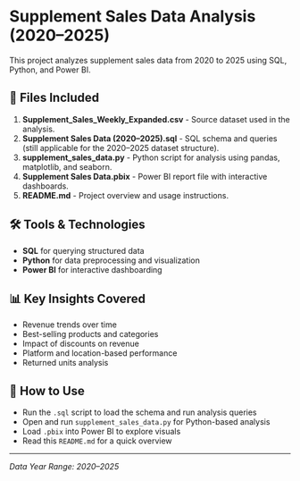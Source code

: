 
# Supplement Sales Data Analysis (2020–2025)

This project analyzes supplement sales data from 2020 to 2025 using SQL, Python, and Power BI.

## 📁 Files Included

1. **Supplement_Sales_Weekly_Expanded.csv** - Source dataset used in the analysis.
2. **Supplement Sales Data (2020–2025).sql** - SQL schema and queries (still applicable for the 2020–2025 dataset structure).
3. **supplement_sales_data.py** - Python script for analysis using pandas, matplotlib, and seaborn.
4. **Supplement Sales Data.pbix** - Power BI report file with interactive dashboards.
5. **README.md** - Project overview and usage instructions.

## 🛠 Tools & Technologies

- **SQL** for querying structured data
- **Python** for data preprocessing and visualization
- **Power BI** for interactive dashboarding

## 📊 Key Insights Covered

- Revenue trends over time
- Best-selling products and categories
- Impact of discounts on revenue
- Platform and location-based performance
- Returned units analysis

## 🚀 How to Use

- Run the `.sql` script to load the schema and run analysis queries
- Open and run `supplement_sales_data.py` for Python-based analysis
- Load `.pbix` into Power BI to explore visuals
- Read this `README.md` for a quick overview

---

*Data Year Range: 2020–2025*
